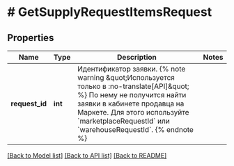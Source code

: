 # # GetSupplyRequestItemsRequest

## Properties

Name | Type | Description | Notes
------------ | ------------- | ------------- | -------------
**request_id** | **int** | Идентификатор заявки.  {% note warning \&quot;Используется только в :no-translate[API]\&quot; %}  По нему не получится найти заявки в кабинете продавца на Маркете. Для этого используйте &#x60;marketplaceRequestId&#x60; или &#x60;warehouseRequestId&#x60;.  {% endnote %} |

[[Back to Model list]](../../README.md#models) [[Back to API list]](../../README.md#endpoints) [[Back to README]](../../README.md)

